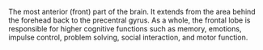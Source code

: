 The most anterior (front) part of the brain. It extends from the area behind the forehead back to the precentral gyrus. As a whole, the frontal lobe is responsible for higher cognitive functions such as memory, emotions, impulse control, problem solving, social interaction, and motor function.